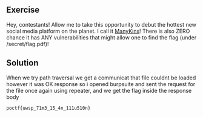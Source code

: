 
## Exercise 

Hey, contestants! Allow me to take this opportunity to debut the hottest new social media platform on the planet. I call it [ManyKins](https://nvstgt.com/ManyKin/index.html)! There is also ZERO chance it has ANY vulnerabilities that might allow one to find the flag (under /secret/flag.pdf)!

## Solution 
When we try path traversal we get a communicat that file couldnt be loaded however it was OK response so i opened burpsuite and sent the request for the file once again using repeater, and we get the flag inside the response body
```
poctf{uwsp_71m3_15_4n_111u510n}
```

